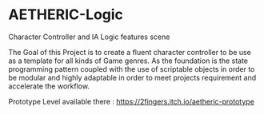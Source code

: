 # AETHERIC-Logic
Character Controller and IA Logic features scene

The Goal of this Project is to create a fluent character controller to be use as a template for all kinds of Game genres.
As the foundation is the state programming pattern coupled with the use of scriptable objects in order to be modular and highly adaptable
in order to meet projects requirement and accelerate the workflow.

Prototype Level available there : 
https://2fingers.itch.io/aetheric-prototype
